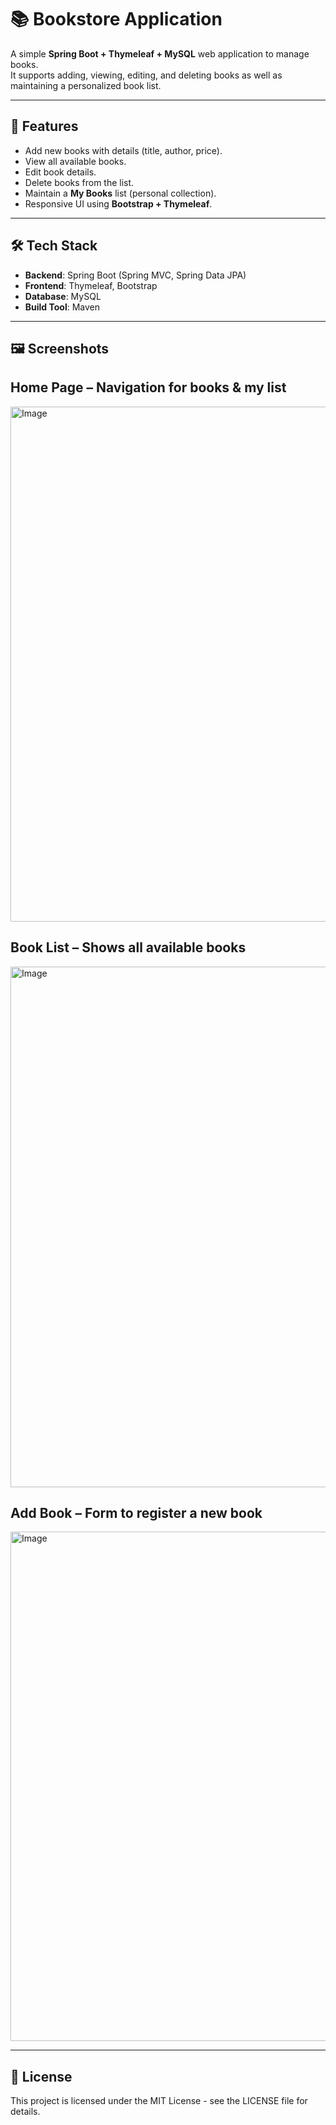 # 📚 Bookstore Application

A simple **Spring Boot + Thymeleaf + MySQL** web application to manage books.  
It supports adding, viewing, editing, and deleting books as well as maintaining a personalized book list.  

---

## 🚀 Features
- Add new books with details (title, author, price).
- View all available books.
- Edit book details.
- Delete books from the list.
- Maintain a **My Books** list (personal collection).
- Responsive UI using **Bootstrap + Thymeleaf**.

---

## 🛠️ Tech Stack
- **Backend**: Spring Boot (Spring MVC, Spring Data JPA)  
- **Frontend**: Thymeleaf, Bootstrap  
- **Database**: MySQL  
- **Build Tool**: Maven  

---

## 🖼️ Screenshots

## Home Page – Navigation for books & my list
<img width="1881" height="824" alt="Image" src="https://github.com/user-attachments/assets/ae8f3344-ca72-4d65-b878-999d147e200c" />

## Book List – Shows all available books
<img width="1896" height="833" alt="Image" src="https://github.com/user-attachments/assets/17ef6f37-5e79-478b-8048-a620d61b965a" />

## Add Book – Form to register a new book
<img width="1878" height="815" alt="Image" src="https://github.com/user-attachments/assets/112a6d3b-7c62-4d1f-9e24-e30dbcf42cc1" />

---

## 📜 License

This project is licensed under the MIT License - see the LICENSE
 file for details.


